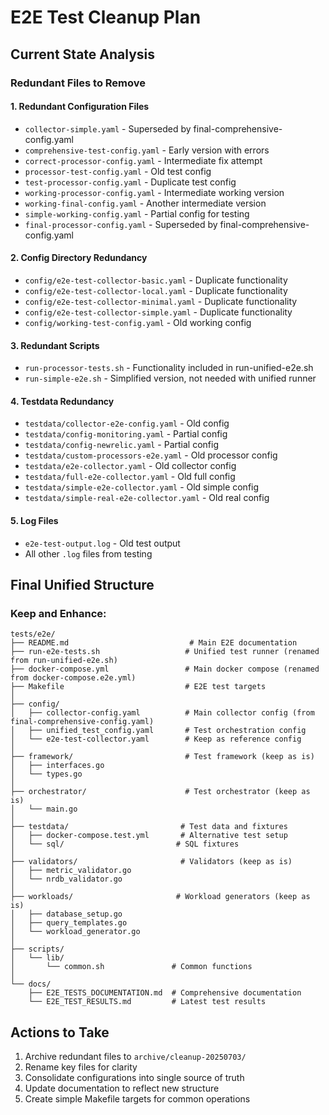 # E2E Test Cleanup Plan

## Current State Analysis

### Redundant Files to Remove

#### 1. **Redundant Configuration Files**
- `collector-simple.yaml` - Superseded by final-comprehensive-config.yaml
- `comprehensive-test-config.yaml` - Early version with errors
- `correct-processor-config.yaml` - Intermediate fix attempt
- `processor-test-config.yaml` - Old test config
- `test-processor-config.yaml` - Duplicate test config
- `working-processor-config.yaml` - Intermediate working version
- `working-final-config.yaml` - Another intermediate version
- `simple-working-config.yaml` - Partial config for testing
- `final-processor-config.yaml` - Superseded by final-comprehensive-config.yaml

#### 2. **Config Directory Redundancy**
- `config/e2e-test-collector-basic.yaml` - Duplicate functionality
- `config/e2e-test-collector-local.yaml` - Duplicate functionality
- `config/e2e-test-collector-minimal.yaml` - Duplicate functionality
- `config/e2e-test-collector-simple.yaml` - Duplicate functionality
- `config/working-test-config.yaml` - Old working config

#### 3. **Redundant Scripts**
- `run-processor-tests.sh` - Functionality included in run-unified-e2e.sh
- `run-simple-e2e.sh` - Simplified version, not needed with unified runner

#### 4. **Testdata Redundancy**
- `testdata/collector-e2e-config.yaml` - Old config
- `testdata/config-monitoring.yaml` - Partial config
- `testdata/config-newrelic.yaml` - Partial config
- `testdata/custom-processors-e2e.yaml` - Old processor config
- `testdata/e2e-collector.yaml` - Old collector config
- `testdata/full-e2e-collector.yaml` - Old full config
- `testdata/simple-e2e-collector.yaml` - Old simple config
- `testdata/simple-real-e2e-collector.yaml` - Old real config

#### 5. **Log Files**
- `e2e-test-output.log` - Old test output
- All other `.log` files from testing

## Final Unified Structure

### Keep and Enhance:
```
tests/e2e/
├── README.md                           # Main E2E documentation
├── run-e2e-tests.sh                   # Unified test runner (renamed from run-unified-e2e.sh)
├── docker-compose.yml                 # Main docker compose (renamed from docker-compose.e2e.yml)
├── Makefile                           # E2E test targets
│
├── config/
│   ├── collector-config.yaml          # Main collector config (from final-comprehensive-config.yaml)
│   ├── unified_test_config.yaml       # Test orchestration config
│   └── e2e-test-collector.yaml        # Keep as reference config
│
├── framework/                         # Test framework (keep as is)
│   ├── interfaces.go
│   └── types.go
│
├── orchestrator/                      # Test orchestrator (keep as is)
│   └── main.go
│
├── testdata/                         # Test data and fixtures
│   ├── docker-compose.test.yml       # Alternative test setup
│   └── sql/                         # SQL fixtures
│
├── validators/                       # Validators (keep as is)
│   ├── metric_validator.go
│   └── nrdb_validator.go
│
├── workloads/                       # Workload generators (keep as is)
│   ├── database_setup.go
│   ├── query_templates.go
│   └── workload_generator.go
│
├── scripts/
│   └── lib/
│       └── common.sh               # Common functions
│
└── docs/
    ├── E2E_TESTS_DOCUMENTATION.md  # Comprehensive documentation
    └── E2E_TEST_RESULTS.md         # Latest test results
```

## Actions to Take

1. Archive redundant files to `archive/cleanup-20250703/`
2. Rename key files for clarity
3. Consolidate configurations into single source of truth
4. Update documentation to reflect new structure
5. Create simple Makefile targets for common operations